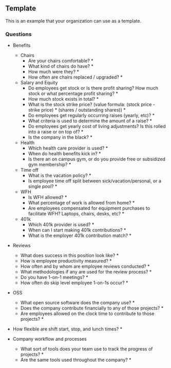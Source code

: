 ## Template

This is an example that your organization can use as a template.

### Questions

* Benefits
    * Chairs
        * Are your chairs comfortable?
            *
        * What kind of chairs do have?
            *
        * How much were they?
            *
        * How often are chairs replaced / upgraded?
            *
    * Salary and Equity
        * Do employees get stock or Is there profit sharing? How much stock or what percentage profit sharing?
            *
        * How much stock exists in total?
            *
        * What is the stock strike price? (value formula: (stock price - strike price) * (shares / outstanding shares))
            *
        * Do employees get regularly occurring raises (yearly, etc)?
            *
        * What criteria is used to determine the amount of a raise?
            *
        * Do employees get yearly cost of living adjustments? Is this rolled into a raise or on top of?
            *
        * Is the company in the black?
            *
    * Health
        * Which health care provider is used?
            *
        * When do health benefits kick in?
            *
        * Is there an on campus gym, or do you provide free or subsidized gym membership?
            *
    * Time off
        * What is the vacation policy?
            *
        * Is employee time off split between sick/vacation/personal, or a single pool?
            *
    * WFH
        * Is WFH allowed?
            *
        * What percentage of work is allowed from home?
            *
        * Are employees compensated for equipment purchases to facilitate WFH? Laptops, chairs, desks, etc?
            *
    * 401k
        * Which 401k provider is used?
            *
        * When can I start making 401k contributions?
            *
        * What is the employer 401k contribution match?
            *

* Reviews
    * What does success in this position look like?
        *
    * How is employee productivity measured?
        *
    * How often and by whom are employee reviews conducted?
        *
    * What methodologies if any are used for the review process?
        *
    * Do you have 1-on-1 meetings?
        *
    * How often do skip level employee 1-on-1s occur?
        *
* OSS
    * What open source software does the company use?
        *
    * Does the company contribute financially to any of those projects?
        *
    * Are employees allowed on the clock time to contribute to those projects?
        *

* How flexible are shift start, stop, and lunch times?
    *

* Company workflow and processes
    * What sort of tools does your team use to track the progress of projects?
        *
    * Are the same tools used throughout the company?
        *
